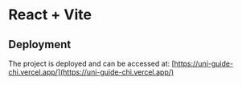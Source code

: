 # React + Vite

## Deployment

The project is deployed and can be accessed at: [https://uni-guide-chi.vercel.app/](https://uni-guide-chi.vercel.app/)

